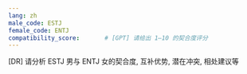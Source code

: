 ```yaml
---
lang: zh
male_code: ESTJ
female_code: ENTJ
compatibility_score:       # [GPT] 请给出 1–10 的契合度评分
---
```


[DR] 请分析 ESTJ 男与 ENTJ 女的契合度, 互补优势, 潜在冲突, 相处建议等

